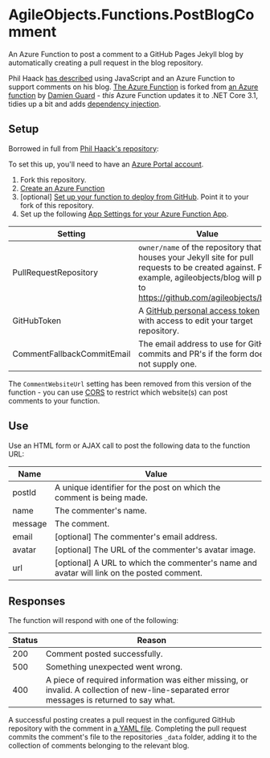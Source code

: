 ﻿# AgileObjects.Functions.PostBlogComment

An Azure Function to post a comment to a GitHub Pages Jekyll blog by automatically creating a pull 
request in the blog repository.

Phil Haack [has described](https://haacked.com/archive/2018/06/24/comments-for-jekyll-blogs) using
JavaScript and an Azure Function to support comments on his blog. 
[The Azure Function](https://github.com/Haacked/jekyll-blog-comments-azure) is forked from [an 
Azure function](https://github.com/Azure-Functions/jekyll-blog-comments) by [Damien 
Guard](https://damieng.com) - _this_ Azure Function updates it to .NET Core 3.1, tidies up a bit and 
adds [dependency injection](https://docs.microsoft.com/en-us/azure/azure-functions/functions-dotnet-dependency-injection).

## Setup

Borrowed in full from [Phil Haack's repository](https://github.com/Haacked/jekyll-blog-comments-azure):

To set this up, you'll need to have an [Azure Portal account](https://portal.azure.com).

1. Fork this repository.
2. [Create an Azure Function](https://docs.microsoft.com/en-us/azure/azure-functions/functions-create-first-azure-function)
3. [optional] [Set up your function to deploy from GitHub](https://docs.microsoft.com/en-us/azure/azure-functions/scripts/functions-cli-create-function-app-github-continuous). 
   Point it to your fork of this repository.
4. Set up the following [App Settings for your Azure Function App](https://docs.microsoft.com/en-us/azure/azure-functions/functions-how-to-use-azure-function-app-settings).

| Setting                    | Value |
|----------------------------|-------|
| PullRequestRepository      | `owner/name` of the repository that houses your Jekyll site for pull requests to be created against. For example, agileobjects/blog will post to https://github.com/agileobjects/blog |
| GitHubToken                | A [GitHub personal access token](https://help.github.com/articles/creating-a-personal-access-token-for-the-command-line) with access to edit your target repository. |
| CommentFallbackCommitEmail | The email address to use for GitHub commits and PR's if the form does not supply one. |

The `CommentWebsiteUrl` setting has been removed from this version of the function - you can use 
[CORS](https://docs.microsoft.com/en-us/azure/azure-functions/functions-how-to-use-azure-function-app-settings#cors)
to restrict which website(s) can post comments to your function.

## Use

Use an HTML form or AJAX call to post the following data to the function URL:

| Name    | Value |
|---------|-------|
| postId  | A unique identifier for the post on which the comment is being made. |
| name    | The commenter's name. |
| message | The comment. |
| email   | [optional] The commenter's email address. |
| avatar  | [optional] The URL of the commenter's avatar image. |
| url     | [optional] A URL to which the commenter's name and avatar will link on the posted comment. |

## Responses

The function will respond with one of the following:

| Status | Reason |
|--------|--------|
| 200    | Comment posted successfully. |
| 500    | Something unexpected went wrong. |
| 400    | A piece of required information was either missing, or invalid. A collection of new-line-separated error messages is returned to say what. |

A successful posting creates a pull request in the configured GitHub repository with the comment in [a YAML file](https://en.wikipedia.org/wiki/YAML). Completing the pull request commits the comment's file to the repositories `_data` folder, adding it to the collection of comments belonging to the relevant blog.
